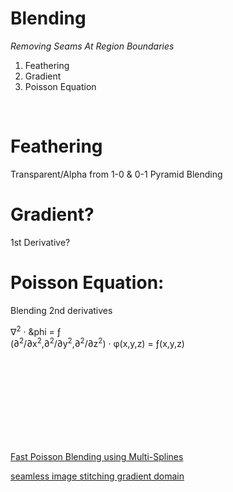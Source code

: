 # Blending
*Removing Seams At Region Boundaries*


1) Feathering 
2) Gradient
3) Poisson Equation

<br/>


# Feathering
Transparent/Alpha from 1-0 & 0-1
	Pyramid Blending
	


# Gradient?
1st Derivative?


# Poisson Equation:
Blending 2nd derivatives

&nabla;<sup>2</sup> &middot; &phi = &fnof;
<br/>
(&part;<sup>2</sup>/&part;x<sup>2</sup>,&part;<sup>2</sup>/&part;y<sup>2</sup>,&part;<sup>2</sup>/&part;z<sup>2</sup>) &middot; &phi;(x,y,z) = &fnof;(x,y,z)

<br/>
<br/>
<br/>
<br/>






<br/>
<br/>
<br/>
<br/>


[Fast Poisson Blending using Multi-Splines](http://www.msr-waypoint.net/pubs/144582/Szeliski-ICCP11.pdf)

[seamless image stitching gradient domain](http://www.wisdom.weizmann.ac.il/~levina/papers/blendingTR.pdf)

